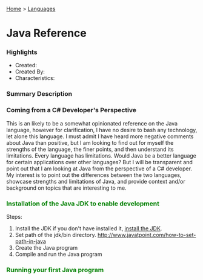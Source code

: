 [Home](../) > [Languages](../languages/)

# Java Reference

### Highlights

- Created:
- Created By:
- Characteristics:

### Summary Description

### Coming from a C# Developer's Perspective

This is an likely to be a somewhat opinionated reference on the Java language, however for clarification, I have no desire to bash any technology, let alone this language. I must admit I have heard more negative comments about Java than positive, but I am looking to find out for myself the strengths of the language, the finer points, and then understand its limitations. Every language has limitations. Would Java be a better language for certain applications over other languages? But I will be transparent and point out that I am looking at Java from the perspective of a C# developer. My interest is to point out the differences between the two languages, showcase strengths and limitations of Java, and provide context and/or background on topics that are interesting to me.

### <span style="color: green">Installation of the Java JDK to enable development</span>

Steps:

1. Install the JDK if you don't have installed it, [install the JDK](https://www.oracle.com/java/technologies/downloads/).
2. Set path of the jdk/bin directory. http://www.javatpoint.com/how-to-set-path-in-java
3. Create the Java program
4. Compile and run the Java program

### <span style="color: green">Running your first Java program</span>
